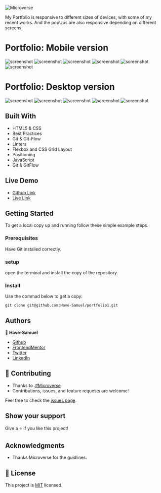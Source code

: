 ![Microverse](https://img.shields.io/badge/Microverse-blueviolet)

My Portfolio is responsive to different sizes of devices, with some of my recent works.
And the popUps are also responsive depending on different screens.

# Portfolio: Mobile version

![screenshot](./images/p-mob1.png)
![screenshot](./images/p-mob2.png)
![screenshot](./images/p-mob3.png)
![screenshot](./images/p-mob4.png)
![screenshot](./images/p-mob5.png)
![screenshot](./images/p-mob6.png)

# Portfolio: Desktop version

![screenshot](./images/Image1.png)
![screenshot](./images/Image2.png)
![screenshot](./images/Image3.png)
![screenshot](./images/Image4.png)
![screenshot](./images/Image5.png)

## Built With

- HTML5 & CSS
- Best Practices
- Git & Git-Flow
- Linters
- Flexbox and CSS Grid Layout
- Positioning
- JavaScript
- Git & GitFlow

## Live Demo

- [Github Link](https://github.com/Have-Samuel/my-Portifolio)
- [Live Link](https://my-portifolio-git-dev-have-samuel.vercel.app/)

## Getting Started

To get a local copy up and running follow these simple example steps.

### Prerequisites

Have Git  installed correctly.

### setup

open the terminal and install the copy of the repository.

### Install

Use the commad below to get a copy:

```
git clone git@github.com:Have-Samuel/portfolio1.git
```

## Authors

👤 **Have-Samuel**

- [Github](https://github.com/Have-Samuel)
- [FrontendMentor](https://www.frontendmentor.io/profile/Have-Samuel)
- [Twitter](https://twitter.com/samhave1)
- [LinkedIn](https://www.linkedin.com/in/have-samuel/)

## 🤝 Contributing

- Thanks to .[#Microverse](https://www.microverse.org/)
- Contributions, issues, and feature requests are welcome!

Feel free to check the [issues page](https://github.com/Have-Samuel/my-Portifolio/issues).

## Show your support

Give a ⭐️ if you like this project!

## Acknowledgments

- Thanks Microverse for the guidlines.

## 📝 License

This project is [MIT](./MIT.md) licensed.
